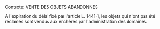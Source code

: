 Contexte: VENTE DES OBJETS ABANDONNES

A l'expiration du délai fixé par l'article L. 1441-1, les objets qui n'ont pas été réclamés sont vendus aux enchères par l'administration des domaines.